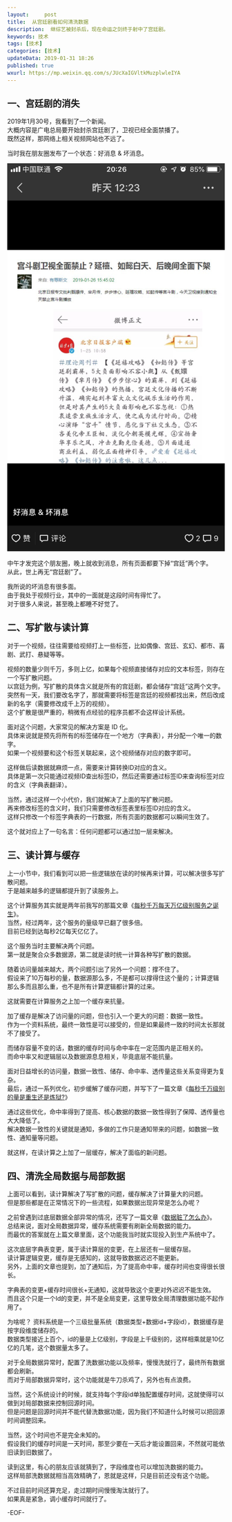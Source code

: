 ```yaml
---   
layout:     post  
title:  从宫廷剧看如何清洗数据
description:  继综艺被封杀后，现在命运之剑终于射中了宫廷剧。  
keywords: 技术  
tags: [技术]    
categories: [技术]  
updateData: 2019-01-31 18:26 
published: true 
wxurl: https://mp.weixin.qq.com/s/JUcXaIGVltkMuzplwleIYA  
---  
```



## 一、宫廷剧的消失  


2019年1月30号，我看到了一个新闻。  
大概内容是广电总局要开始封杀宫廷剧了，卫视已经全面禁播了。  
既然这样，那网络上相关视频网站也不远了。  


当时我在朋友圈发布了一个状态：好消息 & 坏消息。  


![](/images/2019/01/20190131202641.png)  


中午才发完这个朋友圈，晚上就收到消息，所有页面都要下掉“宫廷”两个字。  
从此，世上再无“宫廷剧”了。  


我所说的坏消息有很多面。  
由于我处于视频行业，其中的一面就是这段时间有得忙了。  
对于很多人来说，甚至晚上都睡不好觉了。  


## 二、写扩散与读计算  


对于一个视频，往往需要给视频打上一些标签，比如偶像、宫廷、玄幻、都市、喜剧、武打、悬疑等等。  


视频的数量少则千万，多则上亿，如果每个视频直接储存对应的文本标签，则存在一个写扩散问题。  
以宫廷为例，写扩散的具体含义就是所有的宫廷剧，都会储存“宫廷”这两个文字。  
突然有一天，我们要改名字了，那就需要将标签是宫廷的视频都找出来，然后改成新的名字（需要修改成千上万的视频）。  
这个扩散是很严重的，稍微有点经验的程序员都不会这样设计系统。  


面对这个问题，大家常见的解决方案是 ID 化。  
具体来说就是预先将所有的标签储存在一个地方（字典表），并分配一个唯一的数字。  
如果一个视频要和这个标签关联起来，这个视频储存对应的数字即可。  


这样做后读数据就麻烦一点，需要来计算转换ID对应的含义。  
具体是第一次只能通过视频ID查出标签ID，然后还需要通过标签ID来查询标签对应的含义（字典表翻译）。  


当然，通过这样一个小代价，我们就解决了上面的写扩散问题。  
再来修改标签的含义时，我们只需要修改标签表里标签ID对应的含义。  
这样只修改一个标签字典表的一行数据，所有页面的数据都可以瞬间生效了。  


这个就对应上了一句名言：任何问题都可以通过加一层来解决。  


## 三、读计算与缓存  


上一小节中，我们看到可以把一些逻辑放在读的时候再来计算，可以解决很多写扩散问题。  
于是越来越多的逻辑都提升到了读服务上。  


这个计算服务其实就是两年前我写的那篇文章《[每秒千万每天万亿级别服务之诞生](https://mp.weixin.qq.com/s/6taVob0DFx7K5QK-l4nmxQ)》。   
当然，经过两年，这个服务的量级早已翻了很多倍。  
目前已经到达每秒2亿每天亿亿了。  


这个服务当时主要解决两个问题。  
第一就是聚合众多数据源，第二就是读时统一计算各种写扩散的数据。  


随着访问量越来越大，两个问题引出了另外一个问题：撑不住了。   
假设来了10万每秒的量，数据源那么多，不是都可以撑得住这个量的；计算逻辑那么多而且那么重，也不是所有计算逻辑都计算的过来。   

这就需要在计算服务之上加一个缓存来抗量。  


加了缓存是解决了访问量的问题，但也引入一个更大的问题：数据一致性。   
作为一个资料系统，最终一致性是可以接受的，但是如果最终一致的时间太长那就不了接受了。   


而储存容量不变的话，数据的缓存时间与命中率在一定范围内是正相关的。  
而命中率又和逻辑层以及数据源息息相关，毕竟底层不能抗量。  


面对日益增长的访问量，数据一致性、储存、命中率、透传量这些关系变得更为复杂。  
最后，通过一系列优化，初步缓解了缓存问题，并写下了一篇文章《[每秒千万级别的量是重生还是炼狱?](https://mp.weixin.qq.com/s/6taVob0DFx7K5QK-l4nmxQ)》    


通过这些优化，命中率得到了提高、核心数据的数据一致性得到了保障、透传量也大大降低了。    
解决数据一致性的关键就是通知，多做的工作只是通知带来的问题，如数据一致性、通知量等问题。    


就这样，在读计算之上加了一层缓存，解决了面临的新问题。  


## 四、清洗全局数据与局部数据  


上面可以看到，读计算解决了写扩散的问题，缓存解决了计算量大的问题。  
但是那些都是在正常情况下的一些流程，如果数据出现异常是怎么办呢？  


之前曾遇到过底层数据全部异常的情况，还写了一篇文章《[数据脏了怎么办](https://mp.weixin.qq.com/s/Blw4yxmIsE51dzzbNcfFbg)》。  
总结来说，面对全局数据异常，缓存系统需要有刷新全局数据的能力。  
而最优的答案就在上篇文章里面，这个功能我当时就实现投入到生产系统中了。  


这次底层字典表变更，属于读计算层的变更，在上层还有一层缓存层。  
读计算逻辑变更，缓存是无感知的，这就导致数据迟迟不能更新。  
另外，上面的文章也提到，加了通知后，为了提高命中率，缓存时间也变得很长很长。  


字典表的变更+缓存时间很长+无通知，这就导致这个变更对外迟迟不能生效。  
而且这个只是一个Id的变更，并不是全局变更，这里导致全局清理数据功能不起作用了。  


为啥呢？ 
资料系统是一个三级批量系统（数据类型+数据id+字段id），数据缓存是按字段维度储存的。  
数据类型接近上百个，id的量是上亿级别，字段是上千级别的，这样相乘就是10亿亿的几笔，这个数据量太多了。

  
对于全局数据异常时，配置了洗数据功能以及频率，慢慢洗就行了，最终所有数据都会刷新。  
而对于局部数据异常时，这个功能就是牛刀杀鸡了，另外也有点浪费。  


当然，这个系统设计的时候，就支持每个字段id单独配置缓存时间，这就使得可以做到对局部数据来控制回源时间。  
但是问题是回源时间并不能代替洗数据功能，因为我们不知道什么时候可以把回源时间调整回来。  


当然，这个时间也不是完全未知的。  
假设我们的缓存时间是一天时间，那至少要在一天后才能设置回来，不然就可能依旧读到旧数据了。  


读到这里，有心的朋友应该就猜到了，字段维度也可以增加洗数据的能力。  
这样局部洗数据就相当高效精确了，恩就是这样，只是目前还没有这个功能。  




不过目前时间还算充足，走过期时间慢慢淘汰就行了。  
如果真是紧急，调小缓存时间就行了。  


-EOF-  


  
